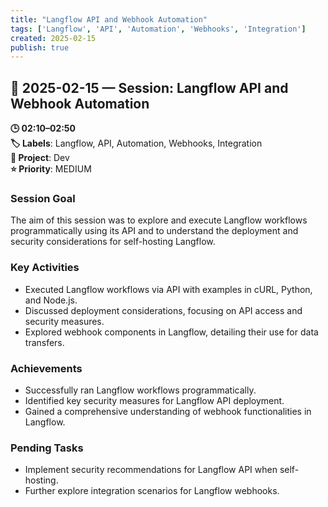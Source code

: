 ```yaml
---
title: "Langflow API and Webhook Automation"
tags: ['Langflow', 'API', 'Automation', 'Webhooks', 'Integration']
created: 2025-02-15
publish: true
---
```


## 📅 2025-02-15 — Session: Langflow API and Webhook Automation

**🕒 02:10–02:50**  
**🏷️ Labels**: Langflow, API, Automation, Webhooks, Integration  
**📂 Project**: Dev  
**⭐ Priority**: MEDIUM  


### Session Goal
The aim of this session was to explore and execute Langflow workflows programmatically using its API and to understand the deployment and security considerations for self-hosting Langflow.

### Key Activities
- Executed Langflow workflows via API with examples in cURL, Python, and Node.js.
- Discussed deployment considerations, focusing on API access and security measures.
- Explored webhook components in Langflow, detailing their use for data transfers.

### Achievements
- Successfully ran Langflow workflows programmatically.
- Identified key security measures for Langflow API deployment.
- Gained a comprehensive understanding of webhook functionalities in Langflow.

### Pending Tasks
- Implement security recommendations for Langflow API when self-hosting.
- Further explore integration scenarios for Langflow webhooks.
